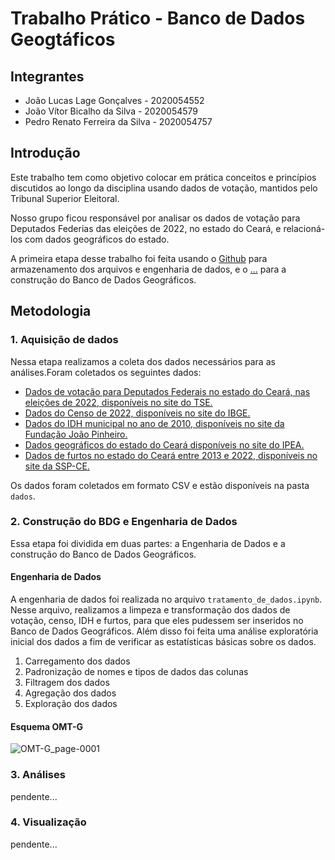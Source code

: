 # Trabalho Prático - Banco de Dados Geogtáficos

## Integrantes

* João Lucas Lage Gonçalves - 2020054552
* João Vítor Bicalho da Silva - 2020054579
* Pedro Renato Ferreira da Silva - 2020054757

## Introdução

Este trabalho tem como objetivo colocar em prática conceitos e princípios discutidos ao longo da disciplina usando dados de votação, mantidos pelo Tribunal Superior Eleitoral.

Nosso grupo ficou responsável por analisar os dados de votação para Deputados Federias das eleições de 2022, no estado do Ceará, e relacioná-los com dados geográficos do estado.

A primeira etapa desse trabalho foi feita usando o [Github](https://github.com/JoaoLucas23/BDG) para armazenamento dos arquivos e engenharia de dados, e o [...](https://) para a construção do Banco de Dados Geográficos.

## Metodologia

### 1. Aquisição de dados

Nessa etapa realizamos a coleta dos dados necessários para as análises.Foram coletados os seguintes dados:

* [Dados de votação para Deputados Federais no estado do Ceará, nas eleições de 2022, disponíveis no site do TSE.](https://www.tse.jus.br/eleicoes/estatisticas/repositorio-de-dados-eleitorais-1/repositorio-de-dados-eleitorais)
* [Dados do Censo de 2022, disponíveis no site do IBGE.](https://www.ibge.gov.br/estatisticas/sociais/populacao/22827-censo-demografico-2022.html?edicao=39499&t=resultados)
* [Dados do IDH municipal no ano de 2010, disponíveis no site da Fundação João Pinheiro.](http://www.atlasbrasil.org.br/consulta/planilha)
* [Dados geográficos do estado do Ceará disponíveis no site do IPEA.](https://basedosdados.org/dataset/49ace9c8-ae2d-454b-bed9-9b9492a3a642?table=830ed269-41f9-461d-96f1-6a54b2e574ac)
* [Dados de furtos no estado do Ceará entre 2013 e 2022, disponíveis no site da SSP-CE.](https://www.sspds.ce.gov.br/indicadores-de-seguranca-publica/)

Os dados foram coletados em formato CSV e estão disponíveis na pasta `dados`.

### 2. Construção do BDG e Engenharia de Dados

Essa etapa foi dividida em duas partes: a Engenharia de Dados e a construção do Banco de Dados Geográficos.

#### Engenharia de Dados

A engenharia de dados foi realizada no arquivo `tratamento_de_dados.ipynb`. Nesse arquivo, realizamos a limpeza e transformação dos dados de votação, censo, IDH e furtos, para que eles pudessem ser inseridos no Banco de Dados Geográficos. Além disso foi feita uma análise exploratória inicial dos dados a fim de verificar as estatísticas básicas sobre os dados.

1. Carregamento dos dados
2. Padronização de nomes e tipos de dados das colunas
3. Filtragem dos dados
4. Agregação dos dados
5. Exploração dos dados

#### Esquema OMT-G 
![OMT-G_page-0001](https://github.com/user-attachments/assets/4e6d0b92-be07-4c12-b5ab-9e4092503401)


### 3. Análises

pendente...

### 4. Visualização

pendente...
